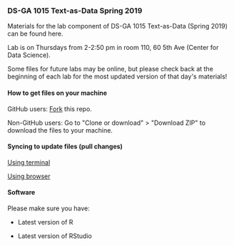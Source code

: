 ### DS-GA 1015 Text-as-Data Spring 2019

Materials for the lab component of DS-GA 1015 Text-as-Data (Spring 2019) can be found here. 

Lab is on Thursdays from 2-2:50 pm in room 110, 60 5th Ave (Center for Data Science).

Some files for future labs may be online, but please check back at the beginning of each lab for the most updated version of that day's materials!

#### How to get files on your machine

GitHub users: [Fork](https://help.github.com/articles/fork-a-repo/) this repo.

Non-GitHub users: Go to "Clone or download" > "Download ZIP" to download the files to your machine.

#### Syncing to update files (pull changes)

[Using terminal](https://help.github.com/articles/syncing-a-fork/) 

[Using browser](https://github.com/KirstieJane/STEMMRoleModels/wiki/Syncing-your-fork-to-the-original-repository-via-the-browser)

#### Software

Please make sure you have:

- Latest version of R

- Latest version of RStudio
